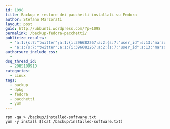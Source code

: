 ```yaml
---
id: 1098
title: Backup e restore dei pacchetti installati su Fedora
author: Stefano Marzorati
layout: post
guid: http://ubbunti.wordpress.com/?p=1098
permalink: /backup-fedora-pacchetti/
publicize_results:
  - 'a:1:{s:7:"twitter";a:1:{i:396682267;a:2:{s:7:"user_id";s:13:"marzorati_ste";s:7:"post_id";s:18:"166607320753778689";}}}'
  - 'a:1:{s:7:"twitter";a:1:{i:396682267;a:2:{s:7:"user_id";s:13:"marzorati_ste";s:7:"post_id";s:18:"166607320753778689";}}}'
authorsure_include_css:
  - 
dsq_thread_id:
  - 2085109910
categories:
  - Linux
tags:
  - backup
  - dpkg
  - fedora
  - pacchetti
  - yum
---
```

`rpm -qa > /backup/installed-software.txt`  
`yum -y install $(cat /backup/installed-software.txt)`